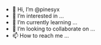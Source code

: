 - 👋 Hi, I’m @pinesyx
- 👀 I’m interested in ...
- 🌱 I’m currently learning ...
- 💞️ I’m looking to collaborate on ...
- 📫 How to reach me ...

<!---
pinesyx/pinesyx is a ✨ special ✨ repository because its `README.md` (this file) appears on your GitHub profile.
You can click the Preview link to take a look at your changes.
--->
